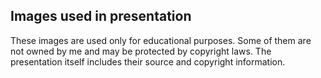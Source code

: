 ## Images used in presentation

These images are used only for educational purposes.
Some of them are not owned by me and may be protected by copyright laws.
The presentation itself includes their source and copyright information.
